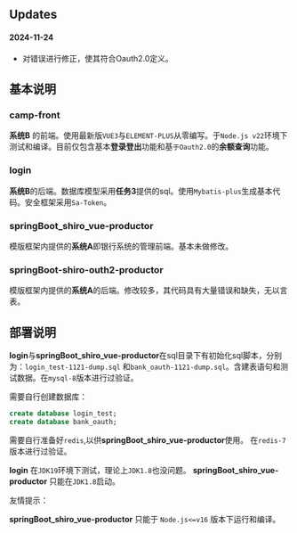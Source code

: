 ## Updates
#### 2024-11-24
* 对错误进行修正，使其符合Oauth2.0定义。

## 基本说明
### camp-front

**系统B** 的前端。使用最新版`VUE3`与`ELEMENT-PLUS`从零编写。于``Node.js v22``环境下测试和编译。目前仅包含基本**登录登出**功能和基`于Oauth2.0`的**余额查询**功能。

### login

**系统B**的后端。数据库模型采用**任务3**提供的sql。使用``Mybatis-plus``生成基本代码。安全框架采用`Sa-Token`。

### springBoot_shiro_vue-productor ###
模版框架内提供的**系统A**即银行系统的管理前端。基本未做修改。

### springBoot-shiro-outh2-productor ###
模版框架内提供的**系统A**的后端。修改较多，其代码具有大量错误和缺失，无以言表。

## 部署说明 ##

**login**与**springBoot_shiro_vue-productor**在sql目录下有初始化sql脚本，分别为：``login_test-1121-dump.sql`` 和``bank_oauth-1121-dump.sql``。含建表语句和测试数据。在``mysql-8``版本进行过验证。

需要自行创建数据库：
```sql
create database login_test;
create database bank_oauth;
```
需要自行准备好``redis``,以供**springBoot_shiro_vue-productor**使用。
在``redis-7``版本进行过验证。

**login** 在``JDK19``环境下测试，理论上``JDK1.8``也没问题。
**springBoot_shiro_vue-productor** 只能在``JDK1.8``启动。

友情提示：

**springBoot_shiro_vue-productor** 只能于 ```Node.js<=v16``` 版本下运行和编译。